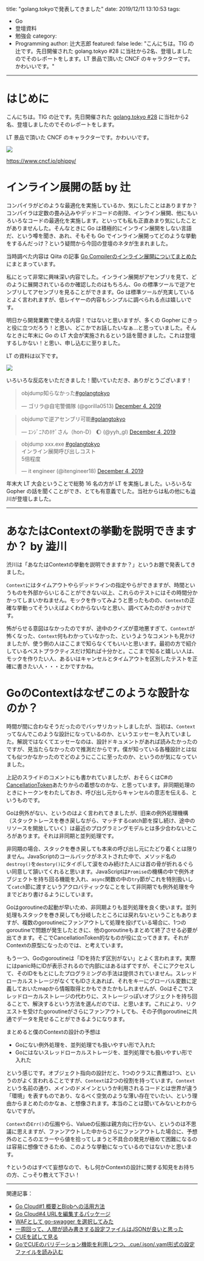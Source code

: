 title: "golang.tokyoで発表してきました"
date: 2019/12/11 13:10:53
tags:
  - Go
  - 登壇資料
  - 勉強会
category:
  - Programming
author: 辻大志郎
featured: false
lede: "こんにちは。TIG の辻です。先日開催された golang.tokyo #28 に当社から2名、登壇しましたのでそのレポートをします。LT 景品で頂いた CNCF のキャラクターです。かわいいです。"
---

# はじめに

こんにちは。TIG の辻です。先日開催された [golang.tokyo #28](https://golangtokyo.connpass.com/event/156678/) に当社から2名、登壇しましたのでそのレポートをします。

LT 景品で頂いた CNCF のキャラクターです。かわいいです。

<img src="/images/20191212/1.jpg" class="img-small-size">

https://www.cncf.io/phippy/

# インライン展開の話 by 辻

コンパイラがどのような最適化を実施しているか、気にしたことはありますか？コンパイラは定数の畳み込みやデッドコードの削除、インライン展開、他にもいろいろなコードの最適化を実施します。といっても私も正直あまり気にしたことがありませんした。そんなときに Go は積極的にインライン展開をしない言語だ、という噂を聞き、あれ、そもそも Go でインライン展開ってどのような挙動をするんだっけ？という疑問から今回の登壇のネタが生まれました。

当時調べた内容は Qiita の記事 [Go Compilerのインライン展開についてまとめた](https://qiita.com/tutuz/items/caa5d85544c398a2da9a) にまとまっています。

私にとって非常に興味深い内容でした。インライン展開がアセンブリを見て、どのように展開されているのか確認したのはもちろん、Go の標準ツールで逆アセンブリしてアセンブリを見ることができます。Go は標準ツールが充実しているとよく言われますが、低レイヤーの内容もシンプルに調べられる点は嬉しいです。

明日から開発業務で使える内容！ではないと思いますが、多くの Gopher にきっと役に立つだろう！と思い、どこかでお話したいなぁ...と思っていました。そんなときに年末に Go の LT 大会が実施されるという話を聞きました。これは登壇するしかない！と思い、申し込むに至りました。

LT の資料は以下です。

<script async class="speakerdeck-embed" data-id="e2a29b8f2b3c43c1b1f10a73f1e0d343" data-ratio="1.77777777777778" src="//speakerdeck.com/assets/embed.js"></script>

<img src="/images/20191212/2.jpg" class="img-middle-size">

いろいろな反応をいただきました！聞いていただき、ありがとうございます！

<blockquote class="twitter-tweet"><p lang="ja" dir="ltr">objdump知らなかった<a href="https://twitter.com/hashtag/golangtokyo?src=hash&amp;ref_src=twsrc%5Etfw">#golangtokyo</a></p>&mdash; ゴリラ@自宅警備隊 (@gorilla0513) <a href="https://twitter.com/gorilla0513/status/1202179090658164738?ref_src=twsrc%5Etfw">December 4, 2019</a></blockquote> <script async src="https://platform.twitter.com/widgets.js" charset="utf-8"></script>

<blockquote class="twitter-tweet"><p lang="ja" dir="ltr">objdumpで逆アセンブリ可能<a href="https://twitter.com/hashtag/golangtokyo?src=hash&amp;ref_src=twsrc%5Etfw">#golangtokyo</a></p>&mdash; ｴﾝｼﾞﾆｱのﾎｹﾞさん（hon-D） 🌔 (@yyh_gl) <a href="https://twitter.com/yyh_gl/status/1202179227790917632?ref_src=twsrc%5Etfw">December 4, 2019</a></blockquote> <script async src="https://platform.twitter.com/widgets.js" charset="utf-8"></script>

<blockquote class="twitter-tweet"><p lang="ja" dir="ltr">objdump xxx.exe <a href="https://twitter.com/hashtag/golangtokyo?src=hash&amp;ref_src=twsrc%5Etfw">#golangtokyo</a> <br>インライン展開呼び出しコスト<br>5倍程度</p>&mdash; it engineer (@itengineer18) <a href="https://twitter.com/itengineer18/status/1202179602979807233?ref_src=twsrc%5Etfw">December 4, 2019</a></blockquote> <script async src="https://platform.twitter.com/widgets.js" charset="utf-8"></script>

年末大 LT 大会ということで総勢 16 名の方が LT を実施しました。いろいろな Gopher の話を聞くことができ、とても有意義でした。当社からは私の他にも澁川が登壇しました。

---


# あなたはContextの挙動を説明できますか？ by 澁川

渋川は「あなたはContextの挙動を説明できますか？」というお題で発表してきました。

<script async class="speakerdeck-embed" data-id="9db3caf5b84a42ee80561f9d9def0a67" data-ratio="1.77777777777778" src="//speakerdeck.com/assets/embed.js"></script>

`Context`にはタイムアウトやらデッドラインの指定やらができますが、時間というものを外部からいじることができない以上、これらのテストにはその時間分かかってしまいかねません。モックを作ってみようと思ったものの、`Context`の正確な挙動ってそういえばよくわからないなと思い、調べてみたのがきっかけです。

怖がらせる意図はなかったのですが、途中のクイズが意地悪すぎて、`Context`が怖くなった、`Context`何もわかっていなかった、というようなコメントも見かけましたが、使う側の人はここまで知らなくてもいいと思います。最初の方で紹介しているベストプラクティスだけ知れば十分かと。ここまで知ると嬉しい人は、モックを作りたい人、あるいはキャンセルとタイムアウトを区別したテストを正確に書きたい人・・・とかですかね。

# GoのContextはなぜこのような設計なのか？

時間が間に合わなそうだったのでバッサリカットしましたが、当初は、`Context`ってなんでこのような設計になっているのか、というエッセーを入れていました。解説ではなくてエッセーなのは、設計ドキュメントがあれば読みたかったのですが、見当たらなかったので推測だからです。僕が知っている各種設計とは似ても似つかなかったのでどのようにここに至ったのか、というのが気になっていました。

上記のスライドのコメントにも書かれていましたが、おそらくはC#の[CancellationToken](https://docs.microsoft.com/en-us/dotnet/api/system.threading.cancellationtoken?view=netframework-4.8)あたりからの着想なのかな、と思っています。非同期処理のときにトークンをわたしておき、呼び出し元からキャンセルの意志を伝える、というものです。

Goは例外がない、というのはよく言われてきましたが、旧来の例外処理機構（スタックトレースを巻き戻しながら、マッチするcatch節を探し続け、途中のリソースを開放していく）は最近のプログラミングモデルとは多少合わないところがあります。それは非同期と並列処理です。

非同期の場合、スタックを巻き戻しても本来の呼び出し元にたどり着くとは限りません。JavaScriptのコールバックがネストされた中で、メソッド名の`destroy()`を`destory()`にタイポして涙をのみ続けた人には首の骨が折れるぐらい同意して頷いてくれると思います。JavaScriptは`Promise`の機構の中で例外オブジェクトを持ち回る機能を入れ、`async`関数の中の`try`節がこれを特別扱いして`catch`節に渡すというアクロバティックなことをして非同期でも例外処理を今までどおり書けるようにしています。

Goはgoroutineの起動が早いため、非同期よりも並列処理を良く使います。並列処理もスタックを巻き戻しても分岐したところには戻れないということもありますが、複数のgoroutineにファンアウトして処理を投げている場合に、1つのgoroutineで問題が発生したときに、他のgoroutineもまとめて終了させる必要が出てきます。そこでCancellationToken的なものが役に立ってきます。それがContextの原型になったのでは、と考えています。

もう一つ、Goのgoroutineは「IDを持たず区別がない」とよく言われます。実際にはpanic時にIDが表示されるので内部にはあるはずですが、そこにアクセスして、そのIDをもとにしたプログラミングの手法は提供されていません。スレッドローカルストレージがなくてもIDさえあれば、それをキーにグローバル変数に定義しておいたmapから情報取得とかもできたかもしれませんが、Goはそこでスレッドローカルストレージの代わりに、ストレージっぽいオブジェクトを持ち回ることで、解決するという方法を選んだのでは、と思います。これにより、リクエストを受けたgoroutineがさらにファンアウトしても、その子供goroutineに共通でデータを見せることができるようになります。

まとめると僕のContextの設計の予想は

* Goにない例外処理を、並列処理でも扱いやすい形で入れた
* Goにはないスレッドローカルストレージを、並列処理でも扱いやすい形で入れた

という感じです。オブジェクト指向の設計だと、1つのクラスに責務は1つ、というのがよく言われることですが、`Context`は2つの役割を持っています。`Context`という名前の通り、メインのドメインというか利用されるコードとは世界が違う「環境」を表すものであり、なるべく空気のような薄い存在でいたい、という理由からまとめたのかなぁ、と想像されます。本当のことは聞いてみないとわからないですが。

`Context`の`Err()`の伝搬やら、Valueの伝搬は親方向に行かない、というのは不思議に思えますが、ファンアウトした中からさらにファンアウトした場合に、予想外のところのエラーやら値を拾ってしまうと不具合の発見が極めて困難になるのは容易に想像できるため、このような挙動になっているのではないかと思います。

↑というのはすべて妄想なので、もし何かContextの設計に関する知見をお持ちの方、こっそり教えて下さい！

----

関連記事：
* [Go Cloud#1 概要とBlobへの活用方法](/articles/20191111/)
* [Go Cloud#4 URLを編集するパッケージ](/articles/20191114/)
* [WAFとして go-swagger を選択してみた](/articles/20190814/)
* [一周回って、人間が読み書きする設定ファイルはJSONが良いと思った](/articles/20191001/)
* [CUEを試して見る](/articles/20191002/)
* [GoでCUEのバリデーション機能を利用しつつ、.cue/.json/.yaml形式の設定ファイルを読み込む](/articles/20191030/)
